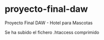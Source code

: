 # proyecto-final-daw
Proyecto Final DAW - Hotel para Mascotas

Se ha subido el fichero .htaccess comprimido
